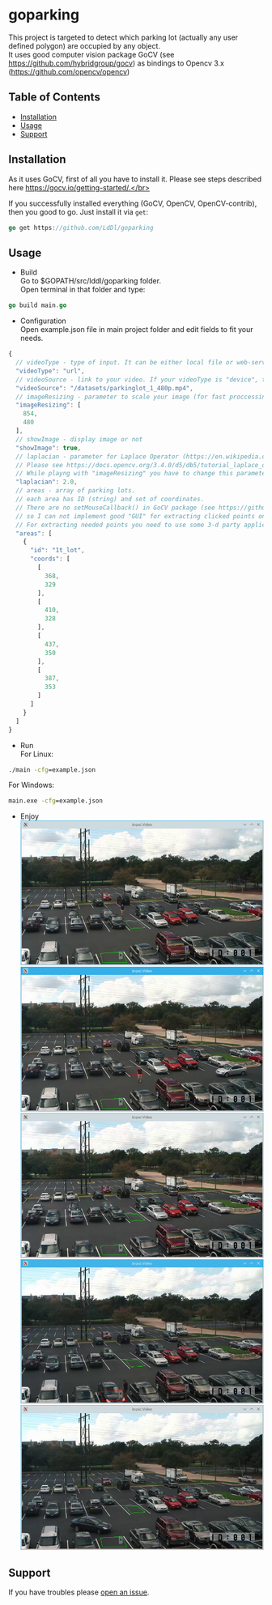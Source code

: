 # goparking
This project is targeted to detect which parking lot (actually any user defined polygon) are occupied by any object.</br>
It uses good computer vision package GoCV (see https://github.com/hybridgroup/gocv) as bindings to Opencv 3.x (https://github.com/opencv/opencv)

## Table of Contents

- [Installation](#installation)
- [Usage](#usage)
- [Support](#support)

## Installation

As it uses GoCV, first of all you have to install it. Please see steps described here https://gocv.io/getting-started/.</br>

If you successfully installed everything (GoCV, OpenCV, OpenCV-contrib), then you good to go. Just install it via `get`:

```go
go get https://github.com/LdDl/goparking
```

## Usage

- Build</br>
Go to $GOPATH/src/lddl/goparking folder.</br>
Open terminal in that folder and type:
```go
go build main.go
```

- Configuration</br>
Open example.json file in main project folder and edit fields to fit your needs.
```js
{
  // videoType - type of input. It can be either local file or web-service ("url") or connected camera to your PC ("device")
  "videoType": "url",
  // videoSource - link to your video. If your videoType is "device", then just provide number of that device: for example "0"
  "videoSource": "/datasets/parkinglot_1_480p.mp4",
  // imageResizing - parameter to scale your image (for fast proccessing or other needs). In example it is same as input.
  "imageResizing": [
    854,
    480
  ],
  // showImage - display image or not
  "showImage": true,
  // laplacian - parameter for Laplace Operator (https://en.wikipedia.org/wiki/Laplace_operator)
  // Please see https://docs.opencv.org/3.4.0/d5/db5/tutorial_laplace_operator.html
  // While playng with "imageResizing" you have to change this parameter too to get good results.
  "laplacian": 2.0,
  // areas - array of parking lots.
  // each area has ID (string) and set of coordinates.
  // There are no setMouseCallback() in GoCV package (see https://github.com/hybridgroup/gocv/issues/211), 
  // so I can not implement good "GUI" for extracting clicked points on image.
  // For extracting needed points you need to use some 3-d party applications like Paint (Windows) or KolourPaint (Linux).
  "areas": [
    {
      "id": "1t_lot",
      "coords": [
        [
          368,
          329
        ],
        [
          410,
          328
        ],
        [
          437,
          350
        ],
        [
          387,
          353
        ]
      ]
    }
  ]
}
```

- Run</br>
For Linux:
```cmd
./main -cfg=example.json
```
For Windows:
```cmd
main.exe -cfg=example.json
```
- Enjoy
![-](https://raw.githubusercontent.com/LdDl/goparking/master/datasets/output/im1.png)
![-](https://raw.githubusercontent.com/LdDl/goparking/master/datasets/output/im2.png)
![-](https://raw.githubusercontent.com/LdDl/goparking/master/datasets/output/im3.png)
![-](https://raw.githubusercontent.com/LdDl/goparking/master/datasets/output/im4.png)
![-](https://raw.githubusercontent.com/LdDl/goparking/master/datasets/output/im5.png)

## Support

If you have troubles please [open an issue](https://github.com/LdDl/goparking/issues/new).

